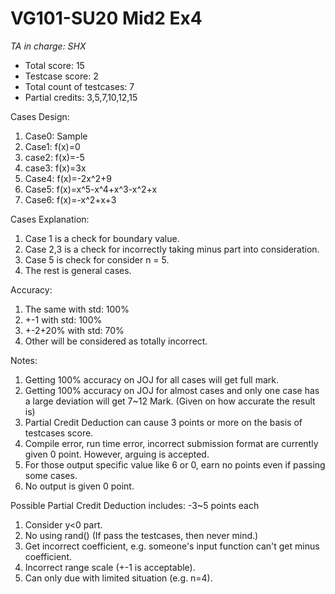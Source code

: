 # VG101-SU20 Mid2 Ex4

*TA in charge: SHX*
- Total score: 15
- Testcase score: 2
- Total count of testcases: 7
- Partial credits: 3,5,7,10,12,15

Cases Design:
1. Case0: Sample
2. Case1: f(x)=0
3. case2: f(x)=-5
4. case3: f(x)=3x
5. Case4: f(x)=-2x^2+9
6. Case5: f(x)=x^5-x^4+x^3-x^2+x
7. Case6: f(x)=-x^2+x+3

Cases Explanation: 
1. Case 1 is a check for boundary value.
2. Case 2,3 is a check for incorrectly taking minus part into consideration.
3. Case 5 is check for consider n = 5.
4. The rest is general cases.

Accuracy:
1. The same with std: 100%
2. +-1 with std: 100%
3. +-2+20% with std: 70%
4. Other will be considered as totally incorrect.

Notes:
1. Getting 100% accuracy on JOJ for all cases will get full mark.
2. Getting 100% accuracy on JOJ for almost cases and only one case has a large deviation will get 7~12 Mark. (Given on how accurate the result is)
3. Partial Credit Deduction can cause 3 points or more on the basis of testcases score.
4. Compile error, run time error, incorrect submission format are currently given 0 point. However, arguing is accepted. 
5. For those output specific value like 6 or 0, earn no points even if passing some cases. 
6. No output is given 0 point.

Possible Partial Credit Deduction includes: -3~5 points each
1. Consider y<0 part.
2. No using rand() (If pass the testcases, then never mind.)
3. Get incorrect coefficient, e.g. someone's input function can't get minus coefficient.
4. Incorrect range scale (+-1 is acceptable).
5. Can only due with limited situation (e.g. n=4).
